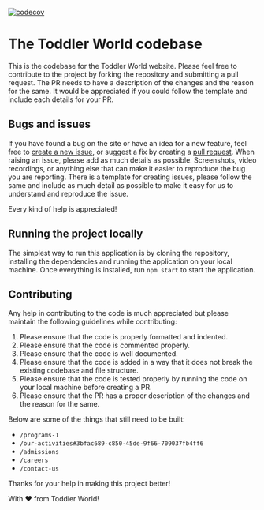 [![codecov](https://codecov.io/gh/aheedshah/toddler-world/graph/badge.svg?token=57OH7CZD9F)](https://codecov.io/gh/aheedshah/toddler-world)

# The Toddler World codebase

This is the codebase for the Toddler World website. Please feel free to contribute to the project by forking the
repository and submitting a pull request. The PR needs to have a description of the changes and the reason for the same.
It would be appreciated if you could follow the template and include each details for your PR.

## Bugs and issues

If you have found a bug on the site or have an idea for a new feature, feel free
to [create a new issue](https://github.com/aheedshah/toddler-world/issues/new),
or suggest a fix by creating a [pull request](https://help.github.com/articles/creating-a-pull-request/). When raising
an issue, please add as much details as possible. Screenshots, video recordings, or anything else that can make it
easier to reproduce the bug you are reporting. There is a template for creating issues, please follow the same and 
include as much detail as possible to make it easy for us to understand and reproduce the issue.

Every kind of help is appreciated!

## Running the project locally

The simplest way to run this application is by cloning the repository, installing the dependencies and running the
application on your local machine. Once everything is installed, run `npm start` to start the application.

## Contributing

Any help in contributing to the code is much appreciated but please maintain the following guidelines while
contributing:

1. Please ensure that the code is properly formatted and indented.
2. Please ensure that the code is commented properly.
3. Please ensure that the code is well documented.
4. Please ensure that the code is added in a way that it does not break the existing codebase and file structure.
5. Please ensure that the code is tested properly by running the code on your local machine before creating a PR.
6. Please ensure that the PR has a proper description of the changes and the reason for the same.

Below are some of the things that still need to be built:
- `/programs-1`
- `/our-activities#3bfac689-c850-45de-9f66-709037fb4ff6`
- `/admissions`
- `/careers`
- `/contact-us`

Thanks for your help in making this project better!

With ♥ from Toddler World!